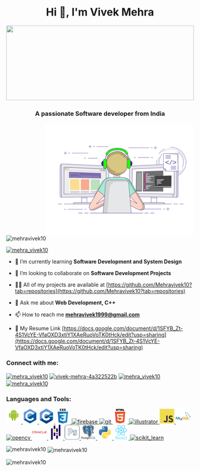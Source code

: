 <h1 align="center">Hi 👋, I'm Vivek Mehra</h1>
<div align="center"> <img src="https://github.com/Mehravivek10/blob/blob/main/banner.gif?raw=true" width="100%" height="200"> </div>
<h3 align="center">A passionate Software developer from India</h3>
<img align="right" alt="Coding" width="400" src="https://raw.githubusercontent.com/devSouvik/devSouvik/master/gif3.gif">

<p align="left"> <img src="https://komarev.com/ghpvc/?username=mehravivek10&label=Profile%20views&color=0e75b6&style=flat" alt="mehravivek10" /> </p>

<p align="left"> <a href="https://twitter.com/mehra_vivek10" target="blank"><img src="https://img.shields.io/twitter/follow/mehra_vivek10?logo=twitter&style=for-the-badge" alt="mehra_vivek10" /></a> </p>

- 🌱 I’m currently learning **Software Development and System Design**

- 👯 I’m looking to collaborate on **Software Development Projects**

- 👨‍💻 All of my projects are available at [https://github.com/Mehravivek10?tab=repositories](https://github.com/Mehravivek10?tab=repositories)

- 💬 Ask me about **Web Development, C++**

- 📫 How to reach me **mehravivek1999@gmail.com**

- 📄 My Resume Link [https://docs.google.com/document/d/1SFYB_Zt-4S1VcYE-VfaOXD3xtiY1XAeRuoVoTK0tHck/edit?usp=sharing](https://docs.google.com/document/d/1SFYB_Zt-4S1VcYE-VfaOXD3xtiY1XAeRuoVoTK0tHck/edit?usp=sharing)

<h3 align="left">Connect with me:</h3>
<p align="left">
<a href="https://twitter.com/mehra_vivek10" target="blank"><img align="center" src="https://raw.githubusercontent.com/rahuldkjain/github-profile-readme-generator/master/src/images/icons/Social/twitter.svg" alt="mehra_vivek10" height="30" width="40" /></a>
<a href="https://linkedin.com/in/vivek-mehra-4a322522b" target="blank"><img align="center" src="https://raw.githubusercontent.com/rahuldkjain/github-profile-readme-generator/master/src/images/icons/Social/linked-in-alt.svg" alt="vivek-mehra-4a322522b" height="30" width="40" /></a>
<a href="https://instagram.com/mehra_vivek10" target="blank"><img align="center" src="https://raw.githubusercontent.com/rahuldkjain/github-profile-readme-generator/master/src/images/icons/Social/instagram.svg" alt="mehra_vivek10" height="30" width="40" /></a>
<a href="https://www.leetcode.com/mehra_vivek10" target="blank"><img align="center" src="https://raw.githubusercontent.com/rahuldkjain/github-profile-readme-generator/master/src/images/icons/Social/leet-code.svg" alt="mehra_vivek10" height="30" width="40" /></a>
</p>

<h3 align="left">Languages and Tools:</h3>
<p align="left"> <a href="https://developer.android.com" target="_blank" rel="noreferrer"> <img src="https://raw.githubusercontent.com/devicons/devicon/master/icons/android/android-original-wordmark.svg" alt="android" width="40" height="40"/> </a> <a href="https://www.cprogramming.com/" target="_blank" rel="noreferrer"> <img src="https://raw.githubusercontent.com/devicons/devicon/master/icons/c/c-original.svg" alt="c" width="40" height="40"/> </a> <a href="https://www.w3schools.com/cpp/" target="_blank" rel="noreferrer"> <img src="https://raw.githubusercontent.com/devicons/devicon/master/icons/cplusplus/cplusplus-original.svg" alt="cplusplus" width="40" height="40"/> </a> <a href="https://www.w3schools.com/css/" target="_blank" rel="noreferrer"> <img src="https://raw.githubusercontent.com/devicons/devicon/master/icons/css3/css3-original-wordmark.svg" alt="css3" width="40" height="40"/> </a> <a href="https://firebase.google.com/" target="_blank" rel="noreferrer"> <img src="https://www.vectorlogo.zone/logos/firebase/firebase-icon.svg" alt="firebase" width="40" height="40"/> </a> <a href="https://git-scm.com/" target="_blank" rel="noreferrer"> <img src="https://www.vectorlogo.zone/logos/git-scm/git-scm-icon.svg" alt="git" width="40" height="40"/> </a> <a href="https://www.w3.org/html/" target="_blank" rel="noreferrer"> <img src="https://raw.githubusercontent.com/devicons/devicon/master/icons/html5/html5-original-wordmark.svg" alt="html5" width="40" height="40"/> </a> <a href="https://www.adobe.com/in/products/illustrator.html" target="_blank" rel="noreferrer"> <img src="https://www.vectorlogo.zone/logos/adobe_illustrator/adobe_illustrator-icon.svg" alt="illustrator" width="40" height="40"/> </a> <a href="https://developer.mozilla.org/en-US/docs/Web/JavaScript" target="_blank" rel="noreferrer"> <img src="https://raw.githubusercontent.com/devicons/devicon/master/icons/javascript/javascript-original.svg" alt="javascript" width="40" height="40"/> </a> <a href="https://www.mysql.com/" target="_blank" rel="noreferrer"> <img src="https://raw.githubusercontent.com/devicons/devicon/master/icons/mysql/mysql-original-wordmark.svg" alt="mysql" width="40" height="40"/> </a> <a href="https://opencv.org/" target="_blank" rel="noreferrer"> <img src="https://www.vectorlogo.zone/logos/opencv/opencv-icon.svg" alt="opencv" width="40" height="40"/> </a> <a href="https://www.oracle.com/" target="_blank" rel="noreferrer"> <img src="https://raw.githubusercontent.com/devicons/devicon/master/icons/oracle/oracle-original.svg" alt="oracle" width="40" height="40"/> </a> <a href="https://pandas.pydata.org/" target="_blank" rel="noreferrer"> <img src="https://raw.githubusercontent.com/devicons/devicon/2ae2a900d2f041da66e950e4d48052658d850630/icons/pandas/pandas-original.svg" alt="pandas" width="40" height="40"/> </a> <a href="https://www.photoshop.com/en" target="_blank" rel="noreferrer"> <img src="https://raw.githubusercontent.com/devicons/devicon/master/icons/photoshop/photoshop-line.svg" alt="photoshop" width="40" height="40"/> </a> <a href="https://www.postgresql.org" target="_blank" rel="noreferrer"> <img src="https://raw.githubusercontent.com/devicons/devicon/master/icons/postgresql/postgresql-original-wordmark.svg" alt="postgresql" width="40" height="40"/> </a> <a href="https://www.python.org" target="_blank" rel="noreferrer"> <img src="https://raw.githubusercontent.com/devicons/devicon/master/icons/python/python-original.svg" alt="python" width="40" height="40"/> </a> <a href="https://reactjs.org/" target="_blank" rel="noreferrer"> <img src="https://raw.githubusercontent.com/devicons/devicon/master/icons/react/react-original-wordmark.svg" alt="react" width="40" height="40"/> </a> <a href="https://scikit-learn.org/" target="_blank" rel="noreferrer"> <img src="https://upload.wikimedia.org/wikipedia/commons/0/05/Scikit_learn_logo_small.svg" alt="scikit_learn" width="40" height="40"/> </a> </p>

<p><img align="left" src="https://github-readme-stats.vercel.app/api/top-langs?username=mehravivek10&show_icons=true&locale=en&layout=compact" alt="mehravivek10" /></p>

<p>&nbsp;<img align="center" src="https://github-readme-stats.vercel.app/api?username=mehravivek10&show_icons=true&locale=en" alt="mehravivek10" /></p>

<p><img align="center" src="https://github-readme-streak-stats.herokuapp.com/?user=mehravivek10&" alt="mehravivek10" /></p>
